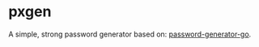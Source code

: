 pxgen
=====

A simple, strong password generator based on: [password-generator-go](https://github.com/cmiceli/password-generator-go).
